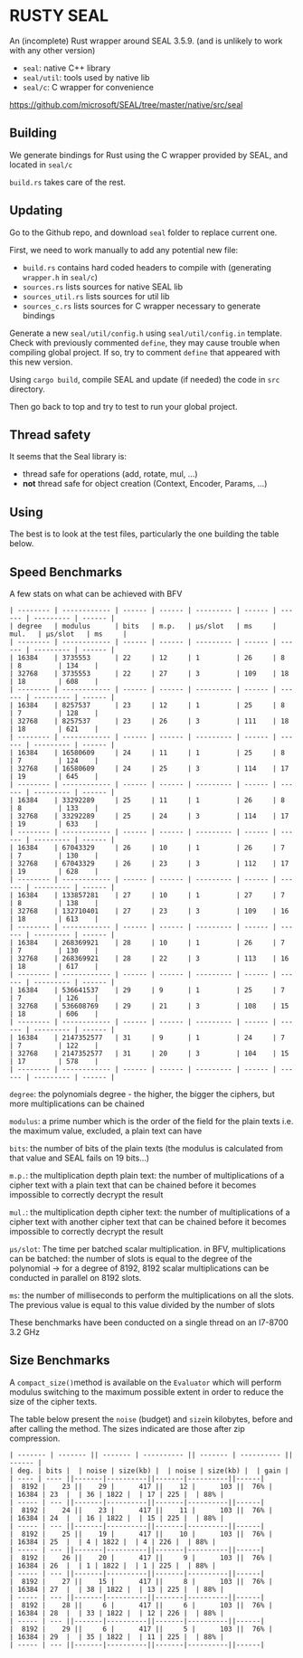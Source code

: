 # RUSTY SEAL

An (incomplete) Rust wrapper around SEAL 3.5.9. (and is unlikely to work with any other version)

- `seal`: native C++ library
- `seal/util`: tools used by native lib
- `seal/c`: C wrapper for convenience

https://github.com/microsoft/SEAL/tree/master/native/src/seal

## Building

We generate bindings for Rust using the C wrapper provided by SEAL, and located in `seal/c`

`build.rs` takes care of the rest.

## Updating

Go to the Github repo, and download `seal` folder to replace current one.

First, we need to work manually to add any potential new file:
- `build.rs` contains hard coded headers to compile with (generating `wrapper.h` in `seal/c`)
- `sources.rs` lists sources for native SEAL lib
- `sources_util.rs` lists sources for util lib
- `sources_c.rs` lists sources for C wrapper necessary to generate bindings

Generate a new `seal/util/config.h` using `seal/util/config.in` template. Check with previously commented `define`, they may cause trouble when compiling global project. If so, try to comment `define` that appeared with this new version.

Using `cargo build`, compile SEAL and update (if needed) the code in `src` directory.

Then go back to top and try to test to run your global project.

## Thread safety

It seems that the Seal library is:
- thread safe for operations (add, rotate, mul, ...)
- **not** thread safe for object creation (Context, Encoder, Params, ...)

## Using 

The best is to look at the test files, particularly the one building the table below.

## Speed Benchmarks 
A few stats on what can be achieved with BFV

```
| -------- | ------------ | ------ | ------ | --------- | ------ | ------ | --------- | ------ |
| degree   | modulus      | bits   | m.p.   | µs/slot   | ms     | mul.   | µs/slot   | ms     |
| -------- | ------------ | ------ | ------ | --------- | ------ | ------ | --------- | ------ |
| 16384    | 3735553      | 22     | 12     | 1         | 26     | 8      | 8         | 134    |
| 32768    | 3735553      | 22     | 27     | 3         | 109    | 18     | 18        | 608    |
| -------- | ------------ | ------ | ------ | --------- | ------ | ------ | --------- | ------ |
| 16384    | 8257537      | 23     | 12     | 1         | 25     | 8      | 7         | 128    |
| 32768    | 8257537      | 23     | 26     | 3         | 111    | 18     | 18        | 621    |
| -------- | ------------ | ------ | ------ | --------- | ------ | ------ | --------- | ------ |
| 16384    | 16580609     | 24     | 11     | 1         | 25     | 8      | 7         | 124    |
| 32768    | 16580609     | 24     | 25     | 3         | 114    | 17     | 19        | 645    |
| -------- | ------------ | ------ | ------ | --------- | ------ | ------ | --------- | ------ |
| 16384    | 33292289     | 25     | 11     | 1         | 26     | 8      | 8         | 133    |
| 32768    | 33292289     | 25     | 24     | 3         | 114    | 17     | 19        | 633    |
| -------- | ------------ | ------ | ------ | --------- | ------ | ------ | --------- | ------ |
| 16384    | 67043329     | 26     | 10     | 1         | 26     | 7      | 7         | 130    |
| 32768    | 67043329     | 26     | 23     | 3         | 112    | 17     | 19        | 628    |
| -------- | ------------ | ------ | ------ | --------- | ------ | ------ | --------- | ------ |
| 16384    | 133857281    | 27     | 10     | 1         | 27     | 7      | 8         | 138    |
| 32768    | 132710401    | 27     | 23     | 3         | 109    | 16     | 18        | 613    |
| -------- | ------------ | ------ | ------ | --------- | ------ | ------ | --------- | ------ |
| 16384    | 268369921    | 28     | 10     | 1         | 26     | 7      | 7         | 130    |
| 32768    | 268369921    | 28     | 22     | 3         | 113    | 16     | 18        | 617    |
| -------- | ------------ | ------ | ------ | --------- | ------ | ------ | --------- | ------ |
| 16384    | 536641537    | 29     | 9      | 1         | 25     | 7      | 7         | 126    |
| 32768    | 536608769    | 29     | 21     | 3         | 108    | 15     | 18        | 606    |
| -------- | ------------ | ------ | ------ | --------- | ------ | ------ | --------- | ------ |
| 16384    | 2147352577   | 31     | 9      | 1         | 24     | 7      | 7         | 122    |
| 32768    | 2147352577   | 31     | 20     | 3         | 104    | 15     | 17        | 578    |
| -------- | ------------ | ------ | ------ | --------- | ------ | ------ | --------- | ------ |
```

`degree`: the polynomials degree - the higher, the bigger the ciphers, but more multiplications can be chained

`modulus`: a prime number which is the order of the field for the plain texts i.e. the maximum value, excluded, a plain text can have

`bits`: the number of bits of the plain texts (the modulus is calculated from that value and SEAL fails on 19 bits...)

`m.p.`: the multiplication depth plain text: the number of multiplications of a cipher text with a plain text that can be chained before it becomes impossible to correctly decrypt the result

`mul.`: the multiplication depth cipher text: the number of multiplications of a cipher text with another cipher text that can be chained before it becomes impossible to correctly decrypt the result

`µs/slot`: The time per batched scalar multiplication. in BFV, multiplications can be batched: the number of slots is equal to the degree of the polynomial -> for a  degree of 8192, 8192 scalar multiplications can be conducted in parallel on 8192 slots.

`ms`: the number of milliseconds to perform the multiplications on all the slots. The previous value is equal to this value divided by the number of slots

These benchmarks have been conducted on a single thread on an I7-8700  3.2 GHz

## Size Benchmarks

A `compact_size()`method is available on the `Evaluator` which will perform modulus switching to the maximum possible extent in order to reduce the size of the cipher texts.

The table below present the `noise` (budget) and `size`in kilobytes, before and after calling the method.
The sizes indicated are those after zip compression.


```
| ------- | ------- || ------- | ---------- || ------- | ---------- || ------ |
| deg. | bits |  | noise | size(kb) |  | noise | size(kb) |  | gain |
| ---- | ---- ||-------|----------||-------|----------||------|
|  8192 |    23 ||    29 |      417 ||    12 |      103 ||  76% | 
| 16384 | 23  |  | 36 | 1822 |  | 17 | 225 |  | 88% |
| ----- | --- ||-------|----------||-------|----------||------|
|  8192 |    24 ||    23 |      417 ||    11 |      103 ||  76% | 
| 16384 | 24  |  | 16 | 1822 |  | 15 | 225 |  | 88% |
| ----- | --- ||-------|----------||-------|----------||------|
|  8192 |    25 ||    19 |      417 ||    10 |      103 ||  76% | 
| 16384 | 25  |  | 4 | 1822 |  | 4 | 226 |  | 88% |
| ----- | --- ||-------|----------||-------|----------||------|
|  8192 |    26 ||    20 |      417 ||     9 |      103 ||  76% | 
| 16384 | 26  |  | 1 | 1822 |  | 1 | 225 |  | 88% |
| ----- | --- ||-------|----------||-------|----------||------|
|  8192 |    27 ||    15 |      417 ||     8 |      103 ||  76% | 
| 16384 | 27  |  | 38 | 1822 |  | 13 | 225 |  | 88% |
| ----- | --- ||-------|----------||-------|----------||------|
|  8192 |    28 ||     6 |      417 ||     6 |      103 ||  76% | 
| 16384 | 28  |  | 33 | 1822 |  | 12 | 226 |  | 88% |
| ----- | --- ||-------|----------||-------|----------||------|
|  8192 |    29 ||     6 |      417 ||     5 |      103 ||  76% | 
| 16384 | 29  |  | 35 | 1822 |  | 11 | 225 |  | 88% |
| ----- | --- ||-------|----------||-------|----------||------|
```